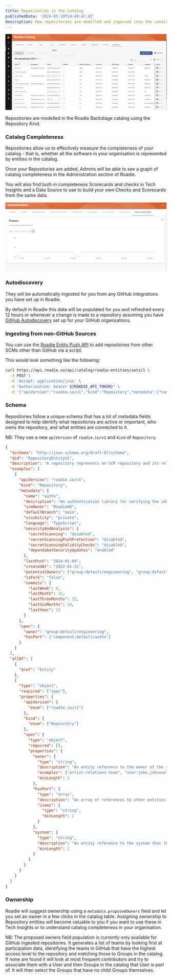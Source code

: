 ```yaml
---
title: Repositories in the Catalog
publishedDate: '2024-03-19T14:49:47.0Z'
description: How repositories are modelled and ingested into the catalog
---
```


![Repositories Catalog Table](./repositories-catalog.png)

Repositories are modelled in the Roadie Backstage catalog using the Repository Kind.

### Catalog Completeness
Repositories allow us to effectively measure the completeness of your catalog - that is, whether all the software in your organisation is represented by entities in the catalog.

Once your Repositories are added, Admins will be able to see a graph of catalog completeness in the Administration section of Roadie. 

You will also find built-in completeness Scorecards and checks in Tech Insights and a Data Source to use to build your own Checks and Scorecards from the same data.

![Catalog Completeness Page](./catalog-completeness-graph.png)

### Autodiscovery
They will be automatically ingested for you from any GitHub integrations you have set up in Roadie.

By default in Roadie this data will be populated for you and refreshed every 12 hours or whenever a change is made to a repository assuming you have [GitHub Autodiscovery](/docs/catalog/location-management/#setting-up-autodiscovery) set up for your GitHub organisations.

### Ingesting from non-GitHub Sources
You can use the [Roadie Entity Push API](/docs/api/authorization/) to add repositories from other SCMs other than GitHub via a script.

This would look something like the following:

```bash
curl https://api.roadie.so/api/catalog/roadie-entities/sets/1 \
  -X POST \
  -H 'Accept: application/json' \
  -H "Authorization: bearer ${ROADIE_API_TOKEN}" \
  -d '{"apiVersion":"roadie.io/v1","kind":"Repository","metadata":{"name":"test1","description":"A description of the repository","scmOwner":"RoadieHQ","defaultBranch":"main","visibility":"private","language":"TypeScript","securityAndAnalysis":{"secretScanning":"disabled","secretScanningPushProtection":"disabled","secretScanningValidityChecks":"disabled","dependabotSecurityUpdates":"enabled"},"lastPush":"2024-01-04","createdAt":"2022-01-21","potentialOwners":["group:default/somegroup"],"isFork":"false","commits":{"lastWeek":0,"lastMonth":12,"lastThreeMonths":12,"lastSixMonths":14,"lastYear":23}},"spec":{"hasPart":["component:default/authx"]}}'
```

### Schema
Repositories follow a unique schema that has a lot of metadata fields designed to help identify what repositories are active or important, who owns the repository, and what entities are connected to it.

NB: They use a new `apiVersion` of `roadie.io/v1` and `Kind` of `Repository`.

```json
{
  "$schema": "http://json-schema.org/draft-07/schema",
  "$id": "RepositoryEntityV1",
  "description": "A repository represents an SCM repository and its related entities.",
  "examples": [
    {
      "apiVersion": "roadie.io/v1",
      "kind": "Repository",
      "metadata": {
        "name": "authx",
        "description": "An authentication library for verifying the identity of a caller",
        "scmOwner": "RoadieHQ",
        "defaultBranch": "main",
        "visibility": "private",
        "language": "TypeScript",
        "securityAndAnalysis": {
          "secretScanning": "disabled",
          "secretScanningPushProtection": "disabled",
          "secretScanningValidityChecks": "disabled",
          "dependabotSecurityUpdates": "enabled"
        },
        "lastPush": "2024-01-04",
        "createdAt": "2022-01-21",
        "potentialOwners": ["group:default/engineering", "group:default/infrastructure"],
        "isFork": "false",
        "commits": {
          "lastWeek": 0,
          "lastMonth": 12,
          "lastThreeMonths": 12,
          "lastSixMonths": 14,
          "lastYear": 23
        }
      },
      "spec": {
        "owner": "group:default/engineering",
        "hasPart": ["component:default/authx"]
      }
    }
  ],
  "allOf": [
    {
      "$ref": "Entity"
    },
    {
      "type": "object",
      "required": ["spec"],
      "properties": {
        "apiVersion": {
          "enum": ["roadie.io/v1"]
        },
        "kind": {
          "enum": ["Repository"]
        },
        "spec": {
          "type": "object",
          "required": [],
          "properties": {
            "owner": {
              "type": "string",
              "description": "An entity reference to the owner of the repository.",
              "examples": ["artist-relations-team", "user:john.johnson"],
              "minLength": 1
            },
            "hasPart": {
              "type": "array",
              "description": "An array of references to other entities that the repository houses.",
              "items": {
                "type": "string",
                "minLength": 1
              }
            },
            "system": {
              "type": "string",
              "description": "An entity reference to the system that the repository belongs to.",
              "minLength": 1
            }
          }
        }
      }
    }
  ]
}
```

### Ownership
Roadie will suggest ownership using a `metadata.proposedOwners` field and let you set an owner in a few clicks in the catalog table. Assigning ownership to Repository entities will become valuable to you if 
you want to use these in Tech Insights or to understand catalog completeness in your organisation.

NB: The proposed owners field population is currently only available for GitHub ingested repositories. It generates a list of teams by looking first at participation data, 
identifying the teams in GitHub that have the highest access level to the repository and matching those to Groups in the catalog. If none are found it will look at most frequent contributors 
and try to associate them with a User and then Groups in the catalog that User is part of. It will then select the Groups that have no child Groups themselves. 

